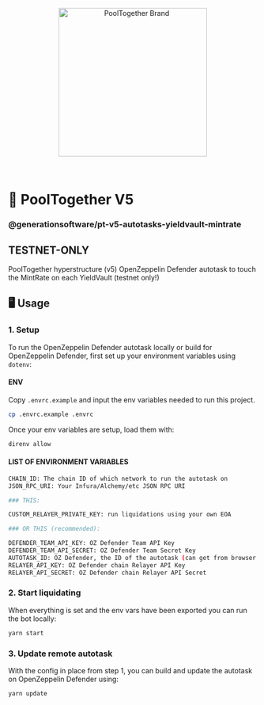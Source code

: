 <p align="center">
  <img src="https://raw.githubusercontent.com/GenerationSoftware/pt-v5-utils-js/main/img/pooltogether-logo--purple@2x.png?raw=true" alt="PoolTogether Brand" style="max-width:100%;" width="300">
</p>

<br />

# 🤖 PoolTogether V5

### @generationsoftware/pt-v5-autotasks-yieldvault-mintrate

## TESTNET-ONLY

PoolTogether hyperstructure (v5) OpenZeppelin Defender autotask to touch the MintRate on each YieldVault (testnet only!)

## 🖥️ Usage

### 1. Setup

To run the OpenZeppelin Defender autotask locally or build for OpenZeppelin Defender, first set up your environment variables using `dotenv`:

#### ENV

Copy `.envrc.example` and input the env variables needed to run this project.

```sh
cp .envrc.example .envrc
```

Once your env variables are setup, load them with:

```sh
direnv allow
```

#### LIST OF ENVIRONMENT VARIABLES

```sh
CHAIN_ID: The chain ID of which network to run the autotask on
JSON_RPC_URI: Your Infura/Alchemy/etc JSON RPC URI

### THIS:

CUSTOM_RELAYER_PRIVATE_KEY: run liquidations using your own EOA

### OR THIS (recommended):

DEFENDER_TEAM_API_KEY: OZ Defender Team API Key
DEFENDER_TEAM_API_SECRET: OZ Defender Team Secret Key
AUTOTASK_ID: OZ Defender, the ID of the autotask (can get from browser URL bar)
RELAYER_API_KEY: OZ Defender chain Relayer API Key
RELAYER_API_SECRET: OZ Defender chain Relayer API Secret

```

### 2. Start liquidating

When everything is set and the env vars have been exported you can run the bot locally:

```sh
yarn start
```

### 3. Update remote autotask

With the config in place from step 1, you can build and update the autotask on OpenZeppelin Defender using:

```sh
yarn update
```
